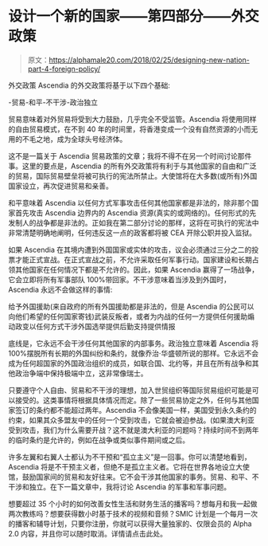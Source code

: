 # 设计一个新的国家——第四部分——外交政策

> 原文：<https://alphamale20.com/2018/02/25/designing-new-nation-part-4-foreign-policy/>

外交政策 Ascendia 的外交政策将基于以下四个基础:

-贸易-和平-不干涉-政治独立

贸易意味着对外贸易将受到大力鼓励，几乎完全不受监管。Ascendia 将使用同样的自由贸易模式，在不到 40 年的时间里，将香港变成一个没有自然资源的小而无用的不毛之地，成为全球头号经济体。

这不是一篇关于 Ascendia 贸易政策的文章；我将不得不在另一个时间讨论那件事。这里的要点是，Ascendia 的所有外交政策将有利于与其他国家的自由和广泛的贸易，国际贸易壁垒将被可执行的宪法所禁止。大使馆将在大多数(或所有)外国国家设立，再次促进贸易和亲善。

和平意味着 Ascendia 以任何方式军事攻击任何其他国家都是非法的，除非那个国家首先攻击 Ascendia 边界内的 Ascendia 资源(真实的或网络的)。任何形式的先发制人的战争都是非法的。正如我在第二部分讨论的那样，这将在可执行的宪法中非常清楚明确地阐明，任何违反这一点的政客都将被 CEA 开除公职并投入监狱。

如果 Ascendia 在其境内遭到外国国家或实体的攻击，议会必须通过三分之二的投票才能正式宣战。在正式宣战之前，不允许采取任何军事行动。国家建设和长期占领其他国家在任何情况下都是不允许的。因此，如果 Ascendia 赢得了一场战争，它会立即将所有军事部队 100%带回家。不干涉意味着当涉及到外国时，Ascendia 永远不会做这样的事情:

给予外国援助(来自政府的所有外国援助都是非法的，但是 Ascendia 的公民可以向他们希望的任何国家寄钱)武装反叛者，或者为内战的任何一方提供任何援助煽动政变以任何方式干涉外国选举提供后勤支持提供情报

底线是，它永远不会干涉任何其他国家的内部事务。政治独立意味着 Ascendia 将 100%摆脱所有长期的外国纠纷和条约，就像乔治·华盛顿所说的那样。它永远不会成为任何超国家的外国政治组织的成员，如联合国、北约等，并且在所有战争和其他政治争端中保持极端中立，这非常像瑞士。

只要遵守个人自由、贸易和不干涉的理想，加入世贸组织等国际贸易组织可能是可以接受的。这类事情将根据具体情况而定。除了一些贸易协定之外，任何与其他国家签订的条约都不能超过两年。Ascendia 不会像美国一样，美国受到永久条约的约束，如果其众多盟友中的任何一个受到攻击，它就会被迫参战。(如果澳大利亚受到攻击，我们为什么需要开战？这不就是澳大利亚的问题吗？持续时间不到两年的临时条约是允许的，例如在战争或类似事件期间或之后。

许多左翼和右翼人士都认为不干预和“孤立主义”是一回事。你可以清楚地看到，Ascendia 将是不干预主义者，但绝不是孤立主义者。它将在世界各地设立大使馆，鼓励国家间的贸易和友好往来。它不会干涉其他国家的事务。贸易、和平、不干涉和独立。在下一篇文章中，我将讨论 Ascendia 的军事和军事问题。

想要超过 35 个小时的如何改善女性生活和财务生活的播客吗？想每月和我一起做两次教练吗？想要获得数小时基于技术的视频和音频？SMIC 计划是一个每月一次的播客和辅导计划，只要你注册，你就可以获得大量独家的、仅限会员的 Alpha 2.0 内容，并且你可以随时取消。详情请点击此处。
